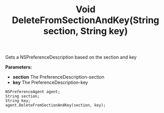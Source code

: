 ﻿---
uid: crmscript_ref_NSPreferenceAgent_DeleteFromSectionAndKey
title: Void DeleteFromSectionAndKey(String section, String key)
intellisense: NSPreferenceAgent.DeleteFromSectionAndKey
keywords: NSPreferenceAgent, DeleteFromSectionAndKey
so.topic: reference
---

Gets a NSPreferenceDescription based on the section and key

**Parameters:**
 - **section** The PreferenceDescription-section
 - **key** The PreferenceDescription-key

```crmscript
NSPreferenceAgent agent;
String section;
String key;
agent.DeleteFromSectionAndKey(section, key);
```

